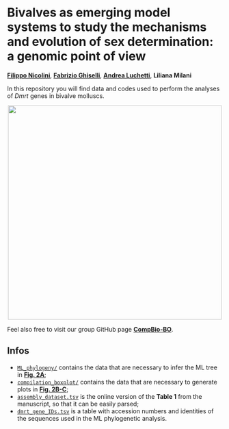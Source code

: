 # Bivalves as emerging model systems to study the mechanisms and evolution of sex determination: a genomic point of view
**[Filippo Nicolini](https://linktr.ee/filo.nico/)**, **[Fabrizio Ghiselli](https://github.com/fghiselli)**, **[Andrea Luchetti](https://github.com/andluche)**, **Liliana Milani**

In this repository you will find data and codes used to perform the analyses of *Dmrt* genes in bivalve molluscs.

<p align="center">
<img src="./images/fig_2.png", height="500">
</p>

Feel also free to visit our group GitHub page **[CompBio-BO](https://github.com/CompBio-BO)**.
  
## Infos
  - [<code>ML_phylogeny/</code>](./ML_phylogeny/) contains the data that are necessary to infer the ML tree in [**Fig. 2A**](./images/fig_2.);
  - [<code>compilation_boxplot/</code>](./compilation_boxplot/) contains the data that are necessary to generate plots in [**Fig. 2B-C**](./images/fig_2.);
  - [<code>assembly_dataset.tsv</code>](./assembly_dataset.tsv) is the online version of the **Table 1** from the manuscript, so that it can be easily parsed;
  - [<code>dmrt_gene_IDs.tsv</code>](./dmrt_gene_IDs.tsv) is a table with accession numbers and identities of the sequences used in the ML phylogenetic analysis.
